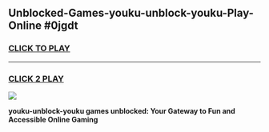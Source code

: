 
## Unblocked-Games-youku-unblock-youku-Play-Online #0jgdt
<h3>
<a href="https://news.freeplayer.one?title=youku-unblock-youku&ref=3">CLICK TO PLAY</a></h3>
<hr>

<h3>
<a href="https://news.freeplayer.one?title=youku-unblock-youku&ref=3">CLICK 2 PLAY</a>
  
</h3>

<a href="https://news.freeplayer.one?title=youku-unblock-youku&ref=3"><img src="https://clearcache.store/games.png"></a>


**youku-unblock-youku games unblocked: Your Gateway to Fun and Accessible Online Gaming**
